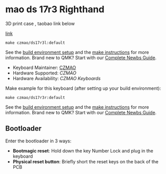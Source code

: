 # mao ds 17r3 Righthand


3D print case , taobao link below

[link](https://item.taobao.com/item.htm?ft=t&id=848078753675&spm=a21dvs.23580594.0.0.1d292c1bICfvhj&sku_properties=122216346%3A21959%3B122216808%3A10491261%3B211004089%3A34593035581)


    make czmao/ds17r3l:default

See the [build environment setup](https://docs.qmk.fm/#/getting_started_build_tools) and the [make instructions](https://docs.qmk.fm/#/getting_started_make_guide) for more information. Brand new to QMK? Start with our [Complete Newbs Guide](https://docs.qmk.fm/#/newbs).




* Keyboard Maintainer: [CZMAO](https://github.com/smollchungus)
* Hardware Supported: *CZMAO*
* Hardware Availability: *CZMAO Keyboards*

Make example for this keyboard (after setting up your build environment):

    make czmao/ds17r3r:default



See the [build environment setup](https://docs.qmk.fm/#/getting_started_build_tools) and the [make instructions](https://docs.qmk.fm/#/getting_started_make_guide) for more information. Brand new to QMK? Start with our [Complete Newbs Guide](https://docs.qmk.fm/#/newbs).

## Bootloader

Enter the bootloader in 3 ways:

* **Bootmagic reset**: Hold down the key Number Lock and plug in the keyboard
* **Physical reset button**: Briefly short the reset keys on the back of the PCB

